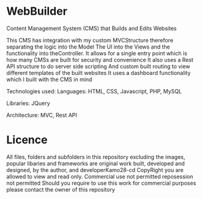 # WebBuilder
Content Management System (CMS) that Builds and Edits Websites

This CMS has integration with my custom MVCStructure therefore separating the logic into the Model
The UI into the Views and the functionality into theController.
It allows for a single entry point which is how many CMSs are built for security and convenience
It also uses a Rest API structure to do server side scripting 
And custom built routing to view different templates of the built websites
It uses a dashboard functionality which I built with the CMS in mind

Technologies used:
Languages: HTML, CSS, Javascript, PHP, MySQL

Libraries: JQuery

Architecture: MVC, Rest API

# Licence
All files, folders and subfolders in this repository excluding the images, popular libaries and frameworks are original work built, 
developed and designed, by the author, and developerKamo28-cd
CopyRight you are allowed to view and read only.
Commercial use not permitted reposession not permitted
Should you require to use this work for commercial purposes please contact the owner of this repository
